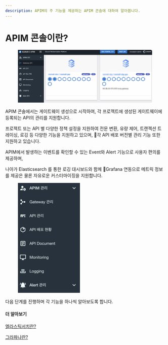 ```yaml
---
description: APIM의 주 기능을 제공하는 APIM 콘솔에 대하여 알아봅니다.
---
```


# APIM 콘솔이란?

<figure><img src="../.gitbook/assets/image (5) (1).png" alt=""><figcaption></figcaption></figure>

APIM 콘솔에서는 게이트웨이 생성으로 시작하여, 각 프로젝트에 생성된 게이트웨이에 등록되는 API의 관리를 지원합니다.

프로젝트 또는 API 별 다양한 정책 설정을 지원하여 전문 변환, 유량 제어, 트랜젝션 트레이싱, 로깅 등 다양한 기능을 지원하고 있으며, 각 API 배포 버전별 관리 기능 또한 지원하고 있습니다.

APIM에서 발생하는 이벤트를 확인할 수 있는 Event와 Alert 기능으로 사용자 편의를 제공하며,

나아가 Elasticsearch 를 통한 로깅 대시보드와 함께 Grafana 연동으로 메트릭 정보를 제공은 물론 자유로운 커스터마이징을 지원합니다.

<figure><img src="../.gitbook/assets/image (36).png" alt=""><figcaption></figcaption></figure>

다음 단계를 진행하며 각 기능을 하나씩 알아보도록 합니다.

#### 더 알아보기

[엘라스틱서치란?](https://www.elastic.co/kr/elasticsearch)

[그라파나란?](https://grafana.com/)



